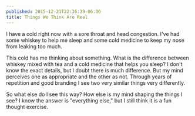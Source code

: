 ```yaml
---
published: 2015-12-21T22:36:39-06:00
title: Things We Think Are Real
---
```

I have a cold right now with a sore throat and head congestion. I've had some whiskey to help me sleep and some cold medicine to keep my nose from leaking too much.

This cold has me thinking about something. What is the difference between whiskey mixed with tea and a cold medicine that helps you sleep? I don't know the exact details, but I doubt there is much difference. But my mind perceives one as appropriate and the other as not. Through years of repetition and good branding I see two very similar things very differently.

So what else do I see this way? How else is my mind shaping the things I see? I know the answer is "everything else," but I still think it is a fun thought exercise.
